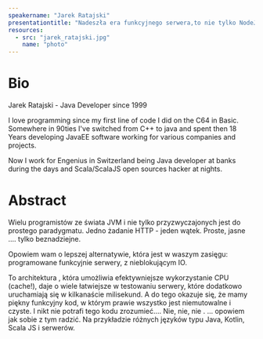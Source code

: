 ```yaml
---
speakername: "Jarek Ratajski"
presentationtitle: "Nadeszła era funkcyjnego serwera,to nie tylko NodeJS"
resources:
  - src: "jarek_ratajski.jpg"
    name: "photo"
---
```


# Bio

Jarek Ratajski - Java Developer since 1999

I love programming since my first line of code I did on the C64 in Basic. Somewhere in 90ties I've switched from C++ to java and spent then 18 Years developing JavaEE software working for various companies and projects.

Now I work for Engenius in Switzerland being Java developer at banks during the days and Scala/ScalaJS open sources hacker at nights.

# Abstract

Wielu programistów ze świata JVM i nie tylko przyzwyczajonych jest do prostego paradygmatu.
Jedno żadanie HTTP  - jeden wątek. Proste, jasne ....  tylko beznadziejne.

Opowiem wam o lepszej alternatywie, która jest w waszym zasięgu:
programowane funkcyjnie serwery, z nieblokującym IO.  

To architektura , która umożliwia efektywniejsze wykorzystanie CPU (cache!), daje o wiele łatwiejsze w testowaniu serwery, które dodatkowo uruchamiają się w kilkanaście milisekund.
A do tego okazuje się, że mamy piękny funkcyjny kod, w którym prawie wszystko jest niemutowalne i czyste.
I nikt nie potrafi tego kodu zrozumieć....
Nie, nie, nie .
... opowiem jak sobie z tym radzić. Na przykładzie różnych języków typu Java, Kotlin, Scala JS  i serwerów.
